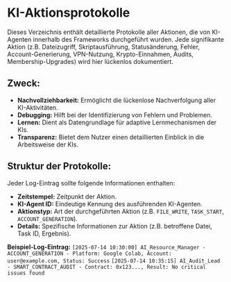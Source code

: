 # KI-Aktionsprotokolle

Dieses Verzeichnis enthält detaillierte Protokolle aller Aktionen, die von KI-Agenten innerhalb des Frameworks durchgeführt wurden. Jede signifikante Aktion (z.B. Dateizugriff, Skriptausführung, Statusänderung, Fehler, Account-Generierung, VPN-Nutzung, Krypto-Einnahmen, Audits, Membership-Upgrades) wird hier lückenlos dokumentiert.

## Zweck:
- **Nachvollziehbarkeit:** Ermöglicht die lückenlose Nachverfolgung aller KI-Aktivitäten.
- **Debugging:** Hilft bei der Identifizierung von Fehlern und Problemen.
- **Lernen:** Dient als Datengrundlage für adaptive Lernmechanismen der KIs.
- **Transparenz:** Bietet dem Nutzer einen detaillierten Einblick in die Arbeitsweise der KIs.

## Struktur der Protokolle:
Jeder Log-Eintrag sollte folgende Informationen enthalten:
- **Zeitstempel:** Zeitpunkt der Aktion.
- **KI-Agent ID:** Eindeutige Kennung des ausführenden KI-Agenten.
- **Aktionstyp:** Art der durchgeführten Aktion (z.B. `FILE_WRITE`, `TASK_START`, `ACCOUNT_GENERATION`).
- **Details:** Spezifische Informationen zur Aktion (z.B. betroffene Datei, Task ID, Ergebnis).

**Beispiel-Log-Eintrag:**
`[2025-07-14 10:30:00] AI_Resource_Manager - ACCOUNT_GENERATION - Platform: Google Colab, Account: user@example.com, Status: Success`
`[2025-07-14 10:35:15] AI_Audit_Lead - SMART_CONTRACT_AUDIT - Contract: 0x123..., Result: No critical issues found`


